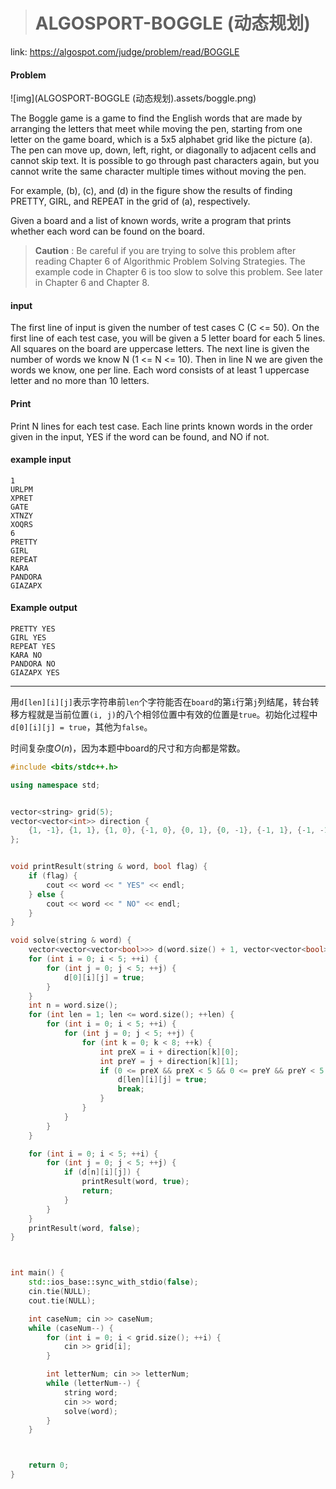 > # ALGOSPORT-BOGGLE (动态规划)

link: https://algospot.com/judge/problem/read/BOGGLE

#### Problem



![img](ALGOSPORT-BOGGLE (动态规划).assets/boggle.png)

The Boggle game is a
game to find the English words that are made by arranging the letters that meet while moving the pen, starting from one letter on the game board, which is a 5x5 alphabet grid like the picture (a). The pen can move up, down, left, right, or diagonally to adjacent cells and cannot skip text. It is possible to go through past characters again, but you cannot write the same character multiple times without moving the pen.

For example, (b), (c), and (d) in the figure show the results of finding PRETTY, GIRL, and REPEAT in the grid of (a), respectively.

Given a board and a list of known words, write a program that prints whether each word can be found on the board.

> **Caution** : Be careful if you are trying to solve this problem after reading Chapter 6 of Algorithmic Problem Solving Strategies. The example code in Chapter 6 is too slow to solve this problem. See later in Chapter 6 and Chapter 8.



#### input



The first line of input is given the number of test cases C (C <= 50). On the first line of each test case, you will be given a 5 letter board for each 5 lines. All squares on the board are uppercase letters.
The next line is given the number of words we know N (1 <= N <= 10). Then in line N we are given the words we know, one per line. Each word consists of at least 1 uppercase letter and no more than 10 letters.



#### Print



Print N lines for each test case. Each line prints known words in the order given in the input, YES if the word can be found, and NO if not.



#### example input

```
1
URLPM
XPRET
GATE
XTNZY
XOQRS
6
PRETTY
GIRL
REPEAT
KARA
PANDORA
GIAZAPX
```

#### Example output

```
PRETTY YES
GIRL YES
REPEAT YES
KARA NO
PANDORA NO
GIAZAPX YES
```

----

用`d[len][i][j]`表示字符串前`len`个字符能否在`board`的第`i`行第`j`列结尾，转台转移方程就是当前位置`(i, j)`的八个相邻位置中有效的位置是`true`。初始化过程中`d[0][i][j] = true`，其他为`false`。

时间复杂度$O(n)$，因为本题中board的尺寸和方向都是常数。

```c++
#include <bits/stdc++.h>

using namespace std;


vector<string> grid(5);
vector<vector<int>> direction {
	{1, -1}, {1, 1}, {1, 0}, {-1, 0}, {0, 1}, {0, -1}, {-1, 1}, {-1, -1}
};


void printResult(string & word, bool flag) {
	if (flag) {
		cout << word << " YES" << endl;
	} else {
		cout << word << " NO" << endl;
	}
}

void solve(string & word) {
	vector<vector<vector<bool>>> d(word.size() + 1, vector<vector<bool>>(5, vector<bool>(5, false)));
	for (int i = 0; i < 5; ++i) {
		for (int j = 0; j < 5; ++j) {
			d[0][i][j] = true;
		}
	}
	int n = word.size();
	for (int len = 1; len <= word.size(); ++len) {
		for (int i = 0; i < 5; ++i) {
			for (int j = 0; j < 5; ++j) {
				for (int k = 0; k < 8; ++k) {
					int preX = i + direction[k][0];
					int preY = j + direction[k][1];
					if (0 <= preX && preX < 5 && 0 <= preY && preY < 5 && d[len - 1][preX][preY] && grid[i][j] == word[len - 1]) {
						d[len][i][j] = true;
						break;
					}
				}
			}
		}
	}

	for (int i = 0; i < 5; ++i) {
		for (int j = 0; j < 5; ++j) {
			if (d[n][i][j]) {
				printResult(word, true);
				return;
			}
		}
	}
	printResult(word, false);
}



int main() {
    std::ios_base::sync_with_stdio(false);
    cin.tie(NULL);
    cout.tie(NULL);

    int caseNum; cin >> caseNum;
    while (caseNum--) {
    	for (int i = 0; i < grid.size(); ++i) {
    		cin >> grid[i];
    	}

    	int letterNum; cin >> letterNum;
    	while (letterNum--) {
    		string word;
    		cin >> word;
    		solve(word);
    	}
    }



    return 0;
}
```

